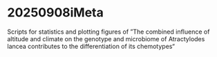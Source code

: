 # 20250908iMeta
Scripts for statistics and plotting figures of ”The combined influence of altitude and climate on the genotype and microbiome of Atractylodes lancea contributes to the differentiation of its chemotypes“
